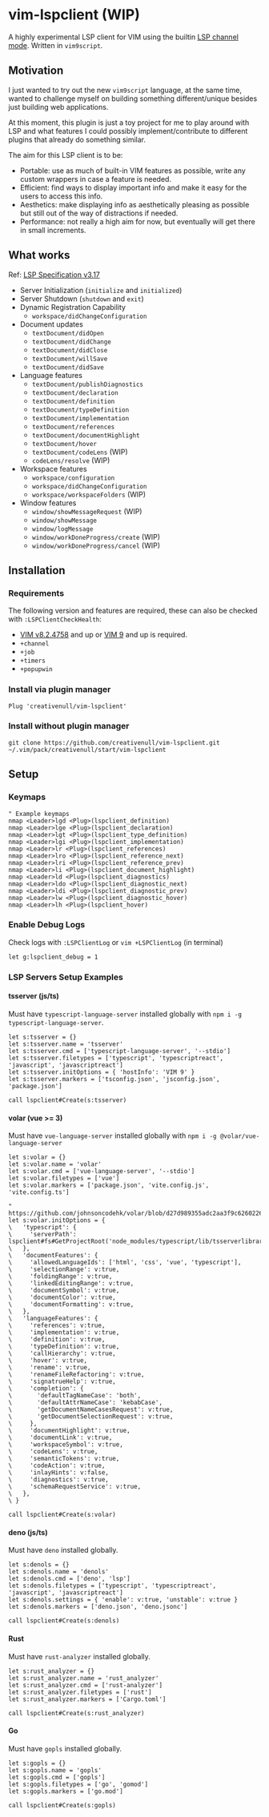 # vim-lspclient (WIP)

A highly experimental LSP client for VIM using the builtin [LSP channel mode](https://vimhelp.org/channel.txt.html#language-server-protocol).
Written in `vim9script`.

## Motivation

I just wanted to try out the new `vim9script` language, at the same time, wanted to challenge myself on building something
different/unique besides just building web applications.

At this moment, this plugin is just a toy project for me to play around with LSP and what features I could possibly
implement/contribute to different plugins that already do something similar.

The aim for this LSP client is to be:

+ Portable: use as much of built-in VIM features as possible, write any custom wrappers in case a feature is needed.
+ Efficient: find ways to display important info and make it easy for the users to access this info.
+ Aesthetics: make displaying info as aesthetically pleasing as possible but still out of the way of distractions if needed.
+ Performance: not really a high aim for now, but eventually will get there in small increments.

## What works

Ref: [LSP Specification v3.17](https://microsoft.github.io/language-server-protocol/specifications/specification-current)

+ Server Initialization (`initialize` and `initialized`)
+ Server Shutdown (`shutdown` and `exit`)
+ Dynamic Registration Capability
    + `workspace/didChangeConfiguration`
+ Document updates
    + `textDocument/didOpen`
    + `textDocument/didChange`
    + `textDocument/didClose`
    + `textDocument/willSave`
    + `textDocument/didSave`
+ Language features
    + `textDocument/publishDiagnostics`
    + `textDocument/declaration`
    + `textDocument/definition`
    + `textDocument/typeDefinition`
    + `textDocument/implementation`
    + `textDocument/references`
    + `textDocument/documentHighlight`
    + `textDocument/hover`
    + `textDocument/codeLens` (WIP)
    + `codeLens/resolve` (WIP)
+  Workspace features 
    + `workspace/configuration`
    + `workspace/didChangeConfiguration`
    + `workspace/workspaceFolders` (WIP)
+ Window features
    + `window/showMessageRequest` (WIP)
    + `window/showMessage`
    + `window/logMessage`
    + `window/workDoneProgress/create` (WIP)
    + `window/workDoneProgress/cancel` (WIP)

## Installation

### Requirements

The following version and features are required, these can also be checked with `:LSPClientCheckHealth`:

+ [VIM v8.2.4758](https://github.com/vim/vim/tree/v8.2.4758) and up or [VIM 9](https://github.com/vim/vim/tree/v9.0.0000) and up is required.
+ `+channel`
+ `+job`
+ `+timers`
+ `+popupwin`

### Install via plugin manager

```vim
Plug 'creativenull/vim-lspclient'
```

### Install without plugin manager

```
git clone https://github.com/creativenull/vim-lspclient.git ~/.vim/pack/creativenull/start/vim-lspclient
```

## Setup

### Keymaps

```vim
" Example keymaps
nmap <Leader>lgd <Plug>(lspclient_definition)
nmap <Leader>lge <Plug>(lspclient_declaration)
nmap <Leader>lgt <Plug>(lspclient_type_definition)
nmap <Leader>lgi <Plug>(lspclient_implementation)
nmap <Leader>lr <Plug>(lspclient_references)
nmap <Leader>lro <Plug>(lspclient_reference_next)
nmap <Leader>lri <Plug>(lspclient_reference_prev)
nmap <Leader>li <Plug>(lspclient_document_highlight)
nmap <Leader>ld <Plug>(lspclient_diagnostics)
nmap <Leader>ldo <Plug>(lspclient_diagnostic_next)
nmap <Leader>ldi <Plug>(lspclient_diagnostic_prev)
nmap <Leader>lw <Plug>(lspclient_diagnostic_hover)
nmap <Leader>lh <Plug>(lspclient_hover)
```

### Enable Debug Logs

Check logs with `:LSPClientLog` or `vim +LSPClientLog` (in terminal)

```vim
let g:lspclient_debug = 1
```

### LSP Servers Setup Examples

#### tsserver (js/ts)

Must have `typescript-language-server` installed globally with `npm i -g typescript-language-server`.

```vim
let s:tsserver = {}
let s:tsserver.name = 'tsserver'
let s:tsserver.cmd = ['typescript-language-server', '--stdio']
let s:tsserver.filetypes = ['typescript', 'typescriptreact', 'javascript', 'javascriptreact']
let s:tsserver.initOptions = { 'hostInfo': 'VIM 9' }
let s:tsserver.markers = ['tsconfig.json', 'jsconfig.json', 'package.json']

call lspclient#Create(s:tsserver)
```

#### volar (vue >= 3)

Must have `vue-language-server` installed globally with `npm i -g @volar/vue-language-server`

```vim
let s:volar = {}
let s:volar.name = 'volar'
let s:volar.cmd = ['vue-language-server', '--stdio']
let s:volar.filetypes = ['vue']
let s:volar.markers = ['package.json', 'vite.config.js', 'vite.config.ts']

" https://github.com/johnsoncodehk/volar/blob/d27d989355adc2aa3f9c6260226bd3167e3fac97/packages/shared/src/types.ts
let s:volar.initOptions = {
\   'typescript': {
\     'serverPath': lspclient#fs#GetProjectRoot('node_modules/typescript/lib/tsserverlibrary.js'),
\   },
\   'documentFeatures': {
\     'allowedLanguageIds': ['html', 'css', 'vue', 'typescript'],
\     'selectionRange': v:true,
\     'foldingRange': v:true,
\     'linkedEditingRange': v:true,
\     'documentSymbol': v:true,
\     'documentColor': v:true,
\     'documentFormatting': v:true,
\   },
\   'languageFeatures': {
\     'references': v:true,
\     'implementation': v:true,
\     'definition': v:true,
\     'typeDefinition': v:true,
\     'callHierarchy': v:true,
\     'hover': v:true,
\     'rename': v:true,
\     'renameFileRefactoring': v:true,
\     'signatrueHelp': v:true,
\     'completion': {
\     	'defaultTagNameCase': 'both',
\     	'defaultAttrNameCase': 'kebabCase',
\     	'getDocumentNameCasesRequest': v:true,
\     	'getDocumentSelectionRequest': v:true,
\     },
\     'documentHighlight': v:true,
\     'documentLink': v:true,
\     'workspaceSymbol': v:true,
\     'codeLens': v:true,
\     'semanticTokens': v:true,
\     'codeAction': v:true,
\     'inlayHints': v:false,
\     'diagnostics': v:true,
\     'schemaRequestService': v:true,
\   },
\ }

call lspclient#Create(s:volar)
```

#### deno (js/ts)

Must have `deno` installed globally.

```vim
let s:denols = {}
let s:denols.name = 'denols'
let s:denols.cmd = ['deno', 'lsp']
let s:denols.filetypes = ['typescript', 'typescriptreact', 'javascript', 'javascriptreact']
let s:denols.settings = { 'enable': v:true, 'unstable': v:true }
let s:denols.markers = ['deno.json', 'deno.jsonc']

call lspclient#Create(s:denols)
```

#### Rust

Must have `rust-analyzer` installed globally.

```vim
let s:rust_analyzer = {}
let s:rust_analyzer.name = 'rust_analyzer'
let s:rust_analyzer.cmd = ['rust-analyzer']
let s:rust_analyzer.filetypes = ['rust']
let s:rust_analyzer.markers = ['Cargo.toml']

call lspclient#Create(s:rust_analyzer)
```

#### Go

Must have `gopls` installed globally.

```vim
let s:gopls = {}
let s:gopls.name = 'gopls'
let s:gopls.cmd = ['gopls']
let s:gopls.filetypes = ['go', 'gomod']
let s:gopls.markers = ['go.mod']

call lspclient#Create(s:gopls)
```
